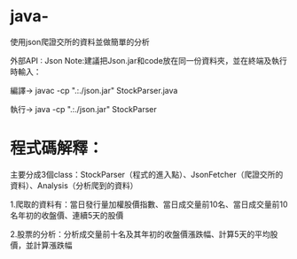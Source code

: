 # java-
使用json爬證交所的資料並做簡單的分析

外部API : Json
Note:建議把Json.jar和code放在同一份資料夾，並在終端及執行時輸入：

編譯-> javac -cp ".:./json.jar" StockParser.java 

執行-> java -cp ".:./json.jar" StockParser  

# 程式碼解釋：
主要分成3個class：StockParser（程式的進入點）、JsonFetcher（爬證交所的資料）、Analysis（分析爬到的資料）

1.爬取的資料有：當日發行量加權股價指數、當日成交量前10名、當日成交量前10名年初的收盤價、連續5天的股價

2.股票的分析：分析成交量前十名及其年初的收盤價漲跌幅、計算5天的平均股價，並計算漲跌幅
